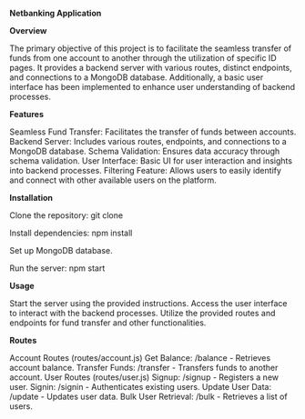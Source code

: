 **Netbanking Application**

**Overview**

The primary objective of this project is to facilitate the seamless transfer of funds from one account to another through the utilization of specific ID pages. It provides a backend server with various routes, distinct endpoints, and connections to a MongoDB database. Additionally, a basic user interface has been implemented to enhance user understanding of backend processes.

**Features**

Seamless Fund Transfer: Facilitates the transfer of funds between accounts.
Backend Server: Includes various routes, endpoints, and connections to a MongoDB database.
Schema Validation: Ensures data accuracy through schema validation.
User Interface: Basic UI for user interaction and insights into backend processes.
Filtering Feature: Allows users to easily identify and connect with other available users on the platform.

**Installation**

Clone the repository: git clone <repository-url>

Install dependencies: npm install

Set up MongoDB database.

Run the server: npm start

**Usage**

Start the server using the provided instructions.
Access the user interface to interact with the backend processes.
Utilize the provided routes and endpoints for fund transfer and other functionalities.

**Routes**

Account Routes (routes/account.js)
Get Balance: /balance - Retrieves account balance.
Transfer Funds: /transfer - Transfers funds to another account.
User Routes (routes/user.js)
Signup: /signup - Registers a new user.
Signin: /signin - Authenticates existing users.
Update User Data: /update - Updates user data.
Bulk User Retrieval: /bulk - Retrieves a list of users.
